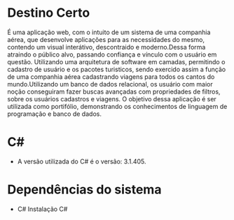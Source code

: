 # Destino Certo
 É uma aplicação web, com o intuito de um sistema de uma companhia aérea, que desenvolve aplicações para as necessidades do mesmo, contendo um visual interátivo, descontraido
e moderno.Dessa forma atraindo o público alvo, passando confiança e vínculo com o usuário em questão.
 Utilizando uma arquitetura de software em camadas, permitindo o cadastro de usuário e os pacotes turisticos, sendo exercido assim a função de uma companhia aérea cadastrando
 viagens para todos os cantos do mundo.Utilizando um banco de dados relacional, os usuário com maior noção conseguiram fazer buscas avançadas com propriedades de filtros, 
 sobre os usuários cadastros e viagens. O objetivo dessa aplicação é ser utilizada como portifólio, demonstrando os conhecimentos de linguagem de programação e banco de
 dados.
 
 # C#
  - A versão utilizada do C# é o versão: 3.1.405.

# Dependências do sistema

 - C#
  Instalação C# 
